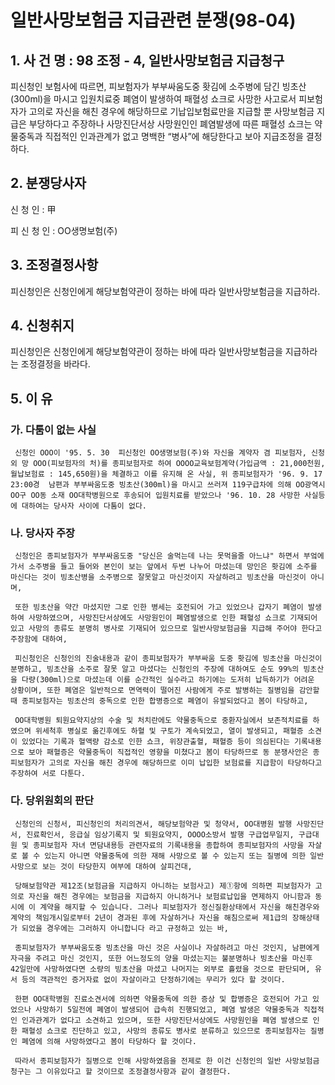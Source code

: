 # 일반사망보험금 지급관련 분쟁(98-04)

## 1. 사 건 명 : 98 조정 - 4, 일반사망보험금 지급청구

 피신청인 보험사에 따르면, 피보험자가 부부싸움도중 홧김에 소주병에 담긴 빙초산(300ml)을 마시고 입원치료중 폐염이 발생하여 패혈성 쇼크로 사망한 사고로서 피보험자가 고의로 자신을 해친 경우에 해당하므로 기납입보험료만을 지급할 뿐 사망보험금 지급은 부당하다고 주장하나 사망진단서상 사망원인인 폐염발생에 따른 패혈성 쇼크는 약물중독과 직접적인 인과관계가 없고 명백한 “병사”에 해당한다고 보아 지급조정을 결정하다.



## 2. 분쟁당사자
   신   청  인  :  甲

   피 신 청 인  :  OO생명보험(주)


## 3. 조정결정사항
   피신청인은 신청인에게 해당보험약관이 정하는 바에 따라 일반사망보험금을 지급하라.


## 4. 신청취지
   피신청인은 신청인에게 해당보험약관이 정하는 바에 따라 일반사망보험금을 지급하라는 조정결정을 바라다.


## 5. 이  유

### 가. 다툼이 없는 사실
     신청인 OOO이 '95. 5. 30  피신청인 OO생명보험(주)와 자신을 계약자 겸 피보험자, 신청외 망 OOO(피보험자의 처)를 종피보험자로 하여 OOOO교육보험계약(가입금액 : 21,000천원, 월납보험료 : 145,650원)을 체결하고 이를 유지해 온 사실, 위 종피보험자가 '96. 9. 17 23:00경  남편과 부부싸움도중 빙초산(300ml)을 마시고 쓰러져 119구급차에 의해 OO광역시 OO구 OO동 소재 OO대학병원으로 후송되어 입원치료를 받았으나 '96. 10. 28 사망한 사실등에 대하여는 당사자 사이에 다툼이 없다.


### 나. 당사자 주장
     신청인은 종피보험자가 부부싸움도중 "당신은 술먹는데 나는 못먹을줄 아느냐" 하면서 부엌에 가서 소주병을 들고 들어와 본인이 보는 앞에서 두번 나누어 마셨는데 망인은 홧김에 소주를 마신다는 것이 빙초산병을 소주병으로 잘못알고 마신것이지 자살하려고 빙초산을 마신것이 아니며,

     또한 빙초산을 약간 마셨지만 그로 인한 병세는 호전되어 가고 있었으나 갑자기 폐염이 발생하여 사망하였으며, 사망진단서상에도 사망원인이 폐염발생으로 인한 패혈성 쇼크로 기재되어 있고 사망의 종류도 분명히 병사로 기재되어 있으므로 일반사망보험금을 지급해 주어야 한다고 주장함에 대하여,

     피신청인은 신청인의 진술내용과 같이 종피보험자가 부부싸움 도중 홧김에 빙초산을 마신것이 분명하고, 빙초산을 소주로 잘못 알고 마셨다는 신청인의 주장에 대하여도 순도 99%의 빙초산을 다량(300ml)으로 마셨는데 이를 순간적인 실수라고 하기에는 도저히 납득하기가 어려운 상황이며, 또한 폐염은 일반적으로 면역력이 떨어진 사람에게 주로 발병하는 질병임을 감안할 때 종피보험자는 빙초산의 중독으로 인한 합병증으로 폐염이 유발되었다고 봄이 타당하고,

     OO대학병원 퇴원요약지상의 수술 및 처치란에도 약물중독으로 중환자실에서 보존적치료를 하였으며 위세척후 병실로 옮긴후에도 하혈 및 구토가 계속되었고, 열이 발생되고, 패혈증 소견이 있었다는 기록과 혈액량 감소로 인한 쇼크, 위장관출혈, 패혈증 등이 의심된다는 기록내용으로 보아 패혈증은 약물중독이 직접적인 영향을 미쳤다고 봄이 타당하므로 동 분쟁사안은 종피보험자가 고의로 자신을 해친 경우에 해당하므로 이미 납입한 보험료를 지급함이 타당하다고 주장하여 서로 다툰다.
 

### 다. 당위원회의 판단
     신청인의 신청서, 피신청인의 처리의견서, 해당보험약관 및 청약서, OO대병원 발행 사망진단서, 진료확인서, 응급실 임상기록지 및 퇴원요약지, OOOO소방서 발행 구급업무일지, 구급대원 및 종피보험자 자녀 면담내용등 관련자료의 기록내용을 종합하여 종피보험자의 사망을 자살로 볼 수 있는지 아니면 약물중독에 의한 재해 사망으로 볼 수 있는지 또는 질병에 의한 일반사망으로 보는 것이 타당한지 여부에 대하여 살피건대,

     당해보험약관 제12조(보험금을 지급하지 아니하는 보험사고) 제①항에 의하면 피보험자가 고의로 자신을 해친 경우에는 보험금을 지급하지 아니하거나 보험료납입을 면제하지 아니함과 동시에 이 계약을 해지할 수 있습니다. 그러나 피보험자가 정신질환상태에서 자신을 해친경우와 계약의 책임개시일로부터 2년이 경과된 후에 자살하거나 자신을 해침으로써 제1급의 장해상태가 되었을 경우에는 그러하지 아니합니다 라고 규정하고 있는 바,

     종피보험자가 부부싸움도중 빙초산을 마신 것은 사실이나 자살하려고 마신 것인지, 남편에게 자극을 주려고 마신 것인지, 또한 어느정도의 양을 마셨는지는 불분명하나 빙초산을 마신후 42일만에 사망하였다면 소량의 빙초산을 마셨고 나머지는 외부로 흘렸을 것으로 판단되며, 유서 등의 객관적인 증거자료 없이 자살이라고 단정하기에는 무리가 있다 할 것이다.

     한편 OO대학병원 진료소견서에 의하면 약물중독에 의한 증상 및 합병증은 호전되어 가고 있었으나 사망하기 5일전에 폐염이 발생되어 급속히 진행되었고, 폐염 발생은 약물중독과 직접적인 인과관계가 없다고 소견하고 있으며, 또한 사망진단서상에도 사망원인을 폐염 발생으로 인한 패혈성 쇼크로 진단하고 있고, 사망의 종류도 병사로 분류하고 있으므로 종피보험자는 질병인 폐염에 의해 사망하였다고 봄이 타당하다 할 것이다.
 
     따라서 종피보험자가 질병으로 인해 사망하였음을 전제로 한 이건 신청인의 일반 사망보험금 청구는 그 이유있다고 할 것이므로 조정결정사항과 같이 결정한다.
